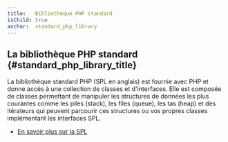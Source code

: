 ```yaml
---
title:   Bibliothèque PHP standard
isChild: true
anchor:  standard_php_library
---
```


## La bibliothèque PHP standard {#standard_php_library_title}

La bibliothèque standard PHP (SPL en anglais) est fournie avec PHP et donne accès à une collection de classes et 
d'interfaces. Elle est composée de classes permettant de manipuler les structures de données les plus courantes comme les 
piles (stack), les files (queue), les tas (heap) et des itérateurs qui peuvent parcourir ces structures ou vos propres 
classes implémentant les interfaces SPL.

* [En savoir plus sur la SPL][spl]

[spl]: http://php.net/manual/fr/book.spl.php 
